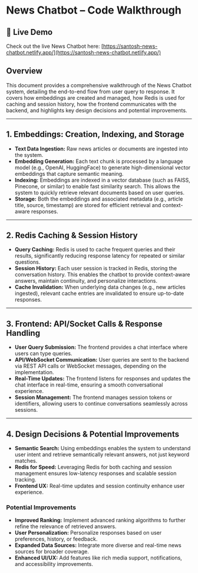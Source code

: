 # News Chatbot – Code Walkthrough

## 🚀 Live Demo

Check out the live News Chatbot here: [https://santosh-news-chatbot.netlify.app/](https://santosh-news-chatbot.netlify.app/)

## Overview
This document provides a comprehensive walkthrough of the News Chatbot system, detailing the end-to-end flow from user query to response. It covers how embeddings are created and managed, how Redis is used for caching and session history, how the frontend communicates with the backend, and highlights key design decisions and potential improvements.

---

## 1. Embeddings: Creation, Indexing, and Storage

- **Text Data Ingestion:** Raw news articles or documents are ingested into the system.
- **Embedding Generation:** Each text chunk is processed by a language model (e.g., OpenAI, HuggingFace) to generate high-dimensional vector embeddings that capture semantic meaning.
- **Indexing:** Embeddings are indexed in a vector database (such as FAISS, Pinecone, or similar) to enable fast similarity search. This allows the system to quickly retrieve relevant documents based on user queries.
- **Storage:** Both the embeddings and associated metadata (e.g., article title, source, timestamp) are stored for efficient retrieval and context-aware responses.

---

## 2. Redis Caching & Session History

- **Query Caching:** Redis is used to cache frequent queries and their results, significantly reducing response latency for repeated or similar questions.
- **Session History:** Each user session is tracked in Redis, storing the conversation history. This enables the chatbot to provide context-aware answers, maintain continuity, and personalize interactions.
- **Cache Invalidation:** When underlying data changes (e.g., new articles ingested), relevant cache entries are invalidated to ensure up-to-date responses.

---

## 3. Frontend: API/Socket Calls & Response Handling

- **User Query Submission:** The frontend provides a chat interface where users can type queries.
- **API/WebSocket Communication:** User queries are sent to the backend via REST API calls or WebSocket messages, depending on the implementation.
- **Real-Time Updates:** The frontend listens for responses and updates the chat interface in real-time, ensuring a smooth conversational experience.
- **Session Management:** The frontend manages session tokens or identifiers, allowing users to continue conversations seamlessly across sessions.

---

## 4. Design Decisions & Potential Improvements

- **Semantic Search:** Using embeddings enables the system to understand user intent and retrieve semantically relevant answers, not just keyword matches.
- **Redis for Speed:** Leveraging Redis for both caching and session management ensures low-latency responses and scalable session tracking.
- **Frontend UX:** Real-time updates and session continuity enhance user experience.

### Potential Improvements
- **Improved Ranking:** Implement advanced ranking algorithms to further refine the relevance of retrieved answers.
- **User Personalization:** Personalize responses based on user preferences, history, or feedback.
- **Expanded Data Sources:** Integrate more diverse and real-time news sources for broader coverage.
- **Enhanced UI/UX:** Add features like rich media support, notifications, and accessibility improvements.
